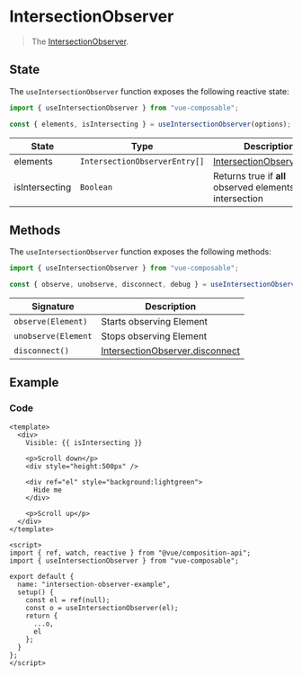 # IntersectionObserver

> The [IntersectionObserver](https://developer.mozilla.org/en-US/docs/Web/API/Intersection_Observer_API).

## State

The `useIntersectionObserver` function exposes the following reactive state:

```js
import { useIntersectionObserver } from "vue-composable";

const { elements, isIntersecting } = useIntersectionObserver(options);
```

| State          | Type                          | Description                                                                                             |
| -------------- | ----------------------------- | ------------------------------------------------------------------------------------------------------- |
| elements       | `IntersectionObserverEntry[]` | [IntersectionObserverEntry](https://developer.mozilla.org/en-US/docs/Web/API/IntersectionObserverEntry) |
| isIntersecting | `Boolean`                     | Returns true if **all** observed elements are intersection                                              |

## Methods

The `useIntersectionObserver` function exposes the following methods:

```js
import { useIntersectionObserver } from "vue-composable";

const { observe, unobserve, disconnect, debug } = useIntersectionObserver();
```

| Signature           | Description                                                                                                         |
| ------------------- | ------------------------------------------------------------------------------------------------------------------- |
| `observe(Element)`  | Starts observing Element                                                                                            |
| `unobserve(Element` | Stops observing Element                                                                                             |
| `disconnect()`      | [IntersectionObserver.disconnect](https://developer.mozilla.org/en-US/docs/Web/API/IntersectionObserver/disconnect) |

<!-- | `debug()`           | Provides some debug information: [WIP]                                                                              | -->

## Example

<ClientOnly>
<intersection-observer-example/>
</ClientOnly>

### Code

```vue
<template>
  <div>
    Visible: {{ isIntersecting }}

    <p>Scroll down</p>
    <div style="height:500px" />

    <div ref="el" style="background:lightgreen">
      Hide me
    </div>

    <p>Scroll up</p>
  </div>
</template>

<script>
import { ref, watch, reactive } from "@vue/composition-api";
import { useIntersectionObserver } from "vue-composable";

export default {
  name: "intersection-observer-example",
  setup() {
    const el = ref(null);
    const o = useIntersectionObserver(el);
    return {
      ...o,
      el
    };
  }
};
</script>
```
